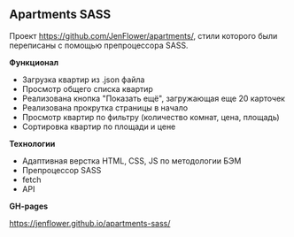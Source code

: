 ## Apartments SASS

Проект https://github.com/JenFlower/apartments/, стили которого были переписаны с помощью препроцессора SASS.

**Функционал**
* Загрузка квартир из .json файла
* Просмотр общего списка квартир
* Реализована кнопка "Показать ещё", загружающая еще 20 карточек
* Реализована прокрутка страницы в начало
* Просмотр квартир по фильтру (количество комнат, цена, площадь)
* Сортировка квартир по площади и цене

**Технологии**
* Адаптивная верстка HTML, CSS, JS по методологии БЭМ
* Препроцессор SASS
* fetch
* API

**GH-pages**

https://jenflower.github.io/apartments-sass/
